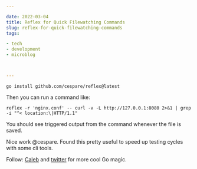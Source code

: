 ```yaml
---

date: 2022-03-04
title: Reflex for Quick Filewatching Commands
slug: reflex-for-quick-filewatching-commands
tags:

- tech
- development
- microblog



---
```


```shell
go install github.com/cespare/reflex@latest
```

Then you can run a command like:

```shell
reflex -r 'nginx.conf' -- curl -v -L http://127.0.0.1:8080 2>&1 | grep -i "^< location:\|HTTP/1.1"
```

You should see triggered output from the command whenever the file is saved.

Nice work @cespare. Found this pretty useful to speed up testing cycles with some cli tools.

Follow: [Caleb](https://github.com/cespare) and [twitter](https://twitter.com/calebspare) for more cool Go magic.

